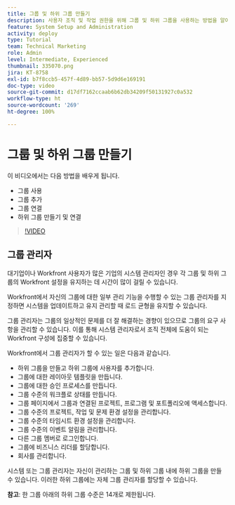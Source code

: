 ```yaml
---
title: 그룹 및 하위 그룹 만들기
description: 사용자 조직 및 작업 권한을 위해 그룹 및 하위 그룹을 사용하는 방법을 알아봅니다. 그룹 및 하위 그룹을 만드는 방법을 배웁니다.
feature: System Setup and Administration
activity: deploy
type: Tutorial
team: Technical Marketing
role: Admin
level: Intermediate, Experienced
thumbnail: 335070.png
jira: KT-8758
exl-id: b7f8ccb5-457f-4d89-bb57-5d9d6e169191
doc-type: video
source-git-commit: d17df7162ccaab6b62db34209f50131927c0a532
workflow-type: ht
source-wordcount: '269'
ht-degree: 100%

---
```


# 그룹 및 하위 그룹 만들기

이 비디오에서는 다음 방법을 배우게 됩니다.

* 그룹 사용
* 그룹 추가
* 그룹 연결
* 하위 그룹 만들기 및 연결

>[!VIDEO](https://video.tv.adobe.com/v/335070/?quality=12&learn=on&enablevpops)

## 그룹 관리자

대기업이나 Workfront 사용자가 많은 기업의 시스템 관리자인 경우 각 그룹 및 하위 그룹의 Workfront 설정을 유지하는 데 시간이 많이 걸릴 수 있습니다.

Workfront에서 자신의 그룹에 대한 일부 관리 기능을 수행할 수 있는 그룹 관리자를 지정하면 시스템을 업데이트하고 유지 관리할 때 로드 균형을 유지할 수 있습니다.

그룹 관리자는 그룹의 일상적인 문제를 더 잘 해결하는 경향이 있으므로 그룹의 요구 사항을 관리할 수 있습니다. 이를 통해 시스템 관리자로서 조직 전체에 도움이 되는 Workfront 구성에 집중할 수 있습니다.

Workfront에서 그룹 관리자가 할 수 있는 일은 다음과 같습니다.

* 하위 그룹을 만들고 하위 그룹에 사용자를 추가합니다.
* 그룹에 대한 레이아웃 템플릿을 만듭니다.
* 그룹에 대한 승인 프로세스를 만듭니다.
* 그룹 수준의 워크플로 상태를 만듭니다.
* 그룹 페이지에서 그룹과 연결된 프로젝트, 프로그램 및 포트폴리오에 액세스합니다.
* 그룹 수준의 프로젝트, 작업 및 문제 환경 설정을 관리합니다.
* 그룹 수준의 타임시트 환경 설정을 관리합니다.
* 그룹 수준의 이벤트 알림을 관리합니다.
* 다른 그룹 멤버로 로그인합니다.
* 그룹에 비즈니스 리더를 할당합니다.
* 회사를 관리합니다.

시스템 또는 그룹 관리자는 자신이 관리하는 그룹 및 하위 그룹 내에 하위 그룹을 만들 수 있습니다. 이러한 하위 그룹에는 자체 그룹 관리자를 할당할 수 있습니다.

**참고**: 한 그룹 아래의 하위 그룹 수준은 14개로 제한됩니다.
